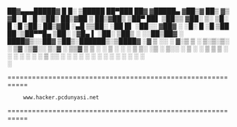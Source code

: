 

 ██▓▄▄▄█████▓    █     █░ ▒█████   ██▀███   ██▓    ▓█████▄ 
▓██▒▓  ██▒ ▓▒   ▓█░ █ ░█░▒██▒  ██▒▓██ ▒ ██▒▓██▒    ▒██▀ ██▌
▒██▒▒ ▓██░ ▒░   ▒█░ █ ░█ ▒██░  ██▒▓██ ░▄█ ▒▒██░    ░██   █▌
░██░░ ▓██▓ ░    ░█░ █ ░█ ▒██   ██░▒██▀▀█▄  ▒██░    ░▓█▄   ▌
░██░  ▒██▒ ░    ░░██▒██▓ ░ ████▓▒░░██▓ ▒██▒░██████▒░▒████▓ 
░▓    ▒ ░░      ░ ▓░▒ ▒  ░ ▒░▒░▒░ ░ ▒▓ ░▒▓░░ ▒░▓  ░ ▒▒▓  ▒ 
 ▒ ░    ░         ▒ ░ ░    ░ ▒ ▒░   ░▒ ░ ▒░░ ░ ▒  ░ ░ ▒  ▒ 
 ▒ ░  ░           ░   ░  ░ ░ ░ ▒    ░░   ░   ░ ░    ░ ░  ░ 
 ░                  ░        ░ ░     ░         ░  ░   ░    
                                                    ░      


                                                     
===========================================================

		 www.hacker.pcdunyasi.net

===========================================================
